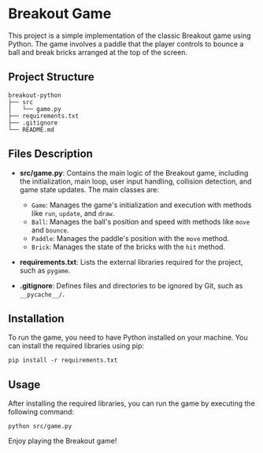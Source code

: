 # Breakout Game

This project is a simple implementation of the classic Breakout game using Python. The game involves a paddle that the player controls to bounce a ball and break bricks arranged at the top of the screen.

## Project Structure

```
breakout-python
├── src
│   └── game.py
├── requirements.txt
├── .gitignore
└── README.md
```

## Files Description

- **src/game.py**: Contains the main logic of the Breakout game, including the initialization, main loop, user input handling, collision detection, and game state updates. The main classes are:
  - `Game`: Manages the game's initialization and execution with methods like `run`, `update`, and `draw`.
  - `Ball`: Manages the ball's position and speed with methods like `move` and `bounce`.
  - `Paddle`: Manages the paddle's position with the `move` method.
  - `Brick`: Manages the state of the bricks with the `hit` method.

- **requirements.txt**: Lists the external libraries required for the project, such as `pygame`.

- **.gitignore**: Defines files and directories to be ignored by Git, such as `__pycache__/`.

## Installation

To run the game, you need to have Python installed on your machine. You can install the required libraries using pip:

```
pip install -r requirements.txt
```

## Usage

After installing the required libraries, you can run the game by executing the following command:

```
python src/game.py
```

Enjoy playing the Breakout game!